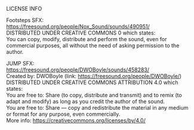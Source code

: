 LICENSE INFO

Footsteps SFX: \
https://freesound.org/people/Nox_Sound/sounds/490951/ \
DISTRIBUTED UNDER CREATIVE COMMONS 0 which states:\
You can copy, modify, distribute and perform the sound, even for commercial purposes, all without the need of asking permission to the author. 

JUMP SFX: \
https://freesound.org/people/DWOBoyle/sounds/458283/ \
Created by: DWOBoyle (link: https://freesound.org/people/DWOBoyle/) \
DISTRIBUTED UNDER CREATIVE COMMONS ATTRIBUTION 4.0 which states: \
You are free to: Share (to copy, distribute and transmit) and to remix (to adapt and modify) as long as you credit the author of the sound. \
You are free to: Share — copy and redistribute the material in any medium or format for any purpose, even commercially. \
More info: https://creativecommons.org/licenses/by/4.0/


